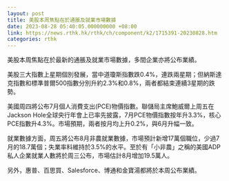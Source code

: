 ```yaml
---
layout: post
title: 美股本周焦點在於通脹及就業市場數據
date: 2023-08-28 05:40:05.000000000 +08:00
link: https://news.rthk.hk/rthk/ch/component/k2/1715391-20230828.htm
categories: rthk
---
```


美股本周焦點在於最新的通脹及就業市場數據，多間企業亦將公布業績。

美股三大指數上星期個別發展，當中道瓊斯指數跌0.4%，連跌兩星期；但納斯達克指數和標準普爾500指數分別升約2.3%和0.8%，兩者都結束連續3星期的跌勢。

美國周四將公布7月個人消費支出(PCE)物價指數。聯儲局主席鮑威爾上周五在Jackson Hole全球央行年會上已率先披露，7月PCE物價指數按年升3.3%，核心PCE指數升4.3%。市場預期，兩者按月均上升0.2%，與6月升幅一致。

就業數據方面，周五將公布8月非農就業數據，市場預計新增17萬個職位，少過7月的18.7萬個；失業率料維持於3.5%的水平。至於有「小非農」之稱的美國ADP私人企業就業人數將於周三公布，市場估計8月增加19.5萬人。

另外，惠普、百思買、Salesforce、博通和金寶湯都將於本周公布業績。
